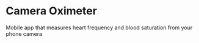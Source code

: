 # Camera Oximeter
Mobile app that measures heart frequency and blood saturation from your phone camera
